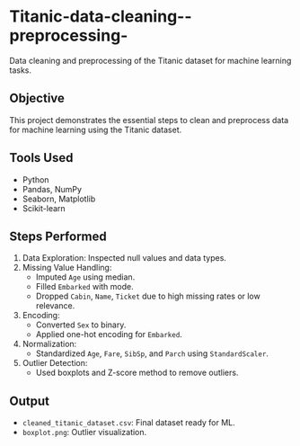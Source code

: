 # Titanic-data-cleaning--preprocessing-
Data cleaning and preprocessing of the Titanic dataset for machine learning tasks. 
 
## Objective 
This project demonstrates the essential steps to clean and preprocess data for machine 
learning using the Titanic dataset. 
 
## Tools Used 
- Python 
- Pandas, NumPy 
- Seaborn, Matplotlib 
- Scikit-learn 
 
## Steps Performed 
 
1. Data Exploration: Inspected null values and data types. 
2. Missing Value Handling: 
   - Imputed `Age` using median. 
   - Filled `Embarked` with mode. 
   - Dropped `Cabin`, `Name`, `Ticket` due to high missing rates or low relevance. 
3. Encoding: 
   - Converted `Sex` to binary. 
   - Applied one-hot encoding for `Embarked`. 
4. Normalization: 
   - Standardized `Age`, `Fare`, `SibSp`, and `Parch` using `StandardScaler`. 
5. Outlier Detection: 
   - Used boxplots and Z-score method to remove outliers. 
 
## Output 
- `cleaned_titanic_dataset.csv`: Final dataset ready for ML. 
- `boxplot.png`: Outlier visualization.
